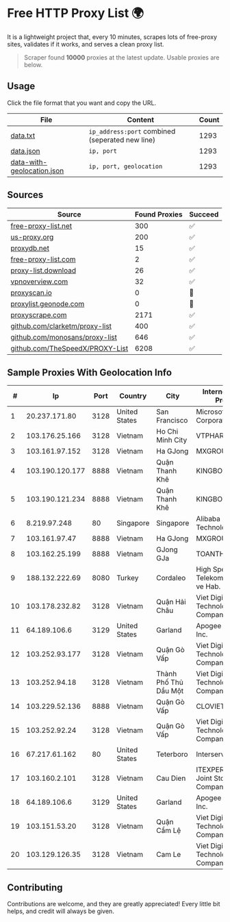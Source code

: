 
# Free HTTP Proxy List 🌍

It is a lightweight project that, every 10 minutes, scrapes lots of free-proxy sites, validates if it works, and serves a clean proxy list.


> Scraper found **10000** proxies at the latest update. Usable proxies are below.

## Usage

Click the file format that you want and copy the URL.


|File|Content|Count|
|----|-------|-----|
|[data.txt](https://raw.githubusercontent.com/themiralay/Proxy-List-World/master/data.txt)|`ip_address:port` combined (seperated new line)|1293|
|[data.json](https://raw.githubusercontent.com/themiralay/Proxy-List-World/master/data.json)|`ip, port`|1293|
|[data-with-geolocation.json](https://raw.githubusercontent.com/themiralay/Proxy-List-World/master/data-with-geolocation.json)|`ip, port, geolocation`|1293|

## Sources

|Source|Found Proxies|Succeed|
|------|-------------|-------|
|[free-proxy-list.net](https://free-proxy-list.net)|300|✅|
|[us-proxy.org](https://www.us-proxy.org)|200|✅|
|[proxydb.net](http://proxydb.net)|15|✅|
|[free-proxy-list.com](https://free-proxy-list.com/?page=&port=&type%5B%5D=http&type%5B%5D=https&up_time=0&search=Search)|2|✅|
|[proxy-list.download](https://www.proxy-list.download/HTTP)|26|✅|
|[vpnoverview.com](https://vpnoverview.com/privacy/anonymous-browsing/free-proxy-servers)|32|✅|
|[proxyscan.io](https://www.proxyscan.io)|0|🚫|
|[proxylist.geonode.com](https://proxylist.geonode.com/api/proxy-list?limit=300&page=1&sort_by=lastChecked&sort_type=desc&protocols=http,https)|0|🚫|
|[proxyscrape.com](https://api.proxyscrape.com/v2/?request=displayproxies&protocol=http&timeout=10000&country=all&ssl=all&anonymity=all)|2171|✅|
|[github.com/clarketm/proxy-list](https://raw.githubusercontent.com/clarketm/proxy-list/master/proxy-list-raw.txt)|400|✅|
|[github.com/monosans/proxy-list](https://raw.githubusercontent.com/monosans/proxy-list/main/proxies/http.txt)|646|✅|
|[github.com/TheSpeedX/PROXY-List](https://raw.githubusercontent.com/TheSpeedX/PROXY-List/master/http.txt)|6208|✅|


## Sample Proxies With Geolocation Info

|#|Ip|Port|Country|City|Internet Service Provider|
|-|--|----|-------|----|-------------------------|
|1|20.237.171.80|3128|United States|San Francisco|Microsoft Corporation|
|2|103.176.25.166|3128|Vietnam|Ho Chi Minh City|VTPHAR|
|3|103.161.97.152|3128|Vietnam|Ha GJong|MXGROUP|
|4|103.190.120.177|8888|Vietnam|Quận Thanh Khê|KINGBOND|
|5|103.190.121.234|8888|Vietnam|Quận Thanh Khê|KINGBOND|
|6|8.219.97.248|80|Singapore|Singapore|Alibaba (US) Technology Co., Ltd.|
|7|103.161.97.47|8888|Vietnam|Ha GJong|MXGROUP|
|8|103.162.25.199|8888|Vietnam|GJong GJa|TOANTHANGSTECH|
|9|188.132.222.69|8080|Turkey|Cordaleo|High Speed Telekomunikasyon ve Hab. Hiz. Ltd. Sti.|
|10|103.178.232.82|3128|Vietnam|Quận Hải Châu|Viet Digital Technology Liability Company|
|11|64.189.106.6|3129|United States|Garland|Apogee Telecom Inc.|
|12|103.252.93.177|3128|Vietnam|Quận Gò Vấp|Viet Digital Technology Liability Company|
|13|103.252.94.18|3128|Vietnam|Thành Phố Thủ Dầu Một|Viet Digital Technology Liability Company|
|14|103.229.52.136|8888|Vietnam|Quận Gò Vấp|CLOVIET|
|15|103.252.92.24|3128|Vietnam|Quận Gò Vấp|Viet Digital Technology Liability Company|
|16|67.217.61.162|80|United States|Teterboro|Interserver, Inc|
|17|103.160.2.101|3128|Vietnam|Cau Dien|ITEXPERT Viet Nam Joint Stock Company|
|18|64.189.106.6|3129|United States|Garland|Apogee Telecom Inc.|
|19|103.151.53.20|3128|Vietnam|Quận Cẩm Lệ|Viet Digital Technology Liability Company|
|20|103.129.126.35|3128|Vietnam|Cam Le|Viet Digital Technology Liability Company|



## Contributing

Contributions are welcome, and they are greatly appreciated! Every
little bit helps, and credit will always be given.

